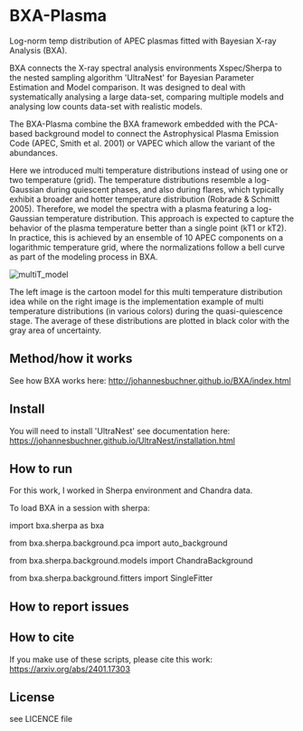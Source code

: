 # BXA-Plasma
Log-norm temp distribution of APEC plasmas fitted with Bayesian X-ray Analysis (BXA).

BXA connects the X-ray spectral analysis environments Xspec/Sherpa to the nested sampling algorithm 'UltraNest' for Bayesian Parameter Estimation and Model comparison. 
It was designed to deal with systematically analysing a large data-set, comparing multiple models and analysing low counts data-set with realistic models.

The BXA-Plasma combine the BXA framework embedded with the PCA-based background model to connect the Astrophysical Plasma Emission Code (APEC, Smith et al. 2001) or VAPEC which allow the variant of the abundances. 

Here we introduced multi temperature distributions instead of using one or two temperature (grid). The temperature distributions resemble a log-Gaussian during quiescent phases, and also during flares, which
typically exhibit a broader and hotter temperature distribution (Robrade & Schmitt 2005). Therefore, we model the spectra with a plasma featuring a log-Gaussian temperature distribution. This approach is expected to capture the behavior of the plasma temperature better than a single point (kT1 or kT2). In practice, this is achieved by an ensemble of 10 APEC components on a logarithmic temperature grid, where the normalizations follow a bell curve as part of the modeling process in BXA.

![multiT_model](https://github.com/SurangkhanaRukdee/BXA-Plasma/assets/9215336/f440c9f4-e038-4e7a-b062-90c814cce3bb)

The left image is the cartoon model for this multi temperature distribution idea while on the right image is the implementation example of multi temperature distributions (in various colors) during the quasi-quiescence stage. The average of these distributions are plotted in black color with the gray area of uncertainty.

## Method/how it works
See how BXA works here: http://johannesbuchner.github.io/BXA/index.html

## Install 
You will need to install 'UltraNest' see documentation here: https://johannesbuchner.github.io/UltraNest/installation.html

## How to run
For this work, I worked in Sherpa environment and Chandra data. 

To load BXA in a session with sherpa:

import bxa.sherpa as bxa

from bxa.sherpa.background.pca import auto_background

from bxa.sherpa.background.models import ChandraBackground

from bxa.sherpa.background.fitters import SingleFitter

## How to report issues

## How to cite
If you make use of these scripts, please cite this work: https://arxiv.org/abs/2401.17303

## License

see LICENCE file

